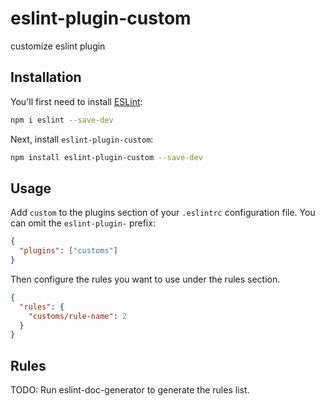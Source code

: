 <!--
 * @Author: xinxu
 * @Date: 2023-01-07 14:33:55
 * @LastEditors: xinxu
 * @LastEditTime: 2023-01-07 18:32:27
 * @FilePath: /eslint-plugin-custom/README.md
-->

# eslint-plugin-custom

customize eslint plugin

## Installation

You'll first need to install [ESLint](https://eslint.org/):

```sh
npm i eslint --save-dev
```

Next, install `eslint-plugin-custom`:

```sh
npm install eslint-plugin-custom --save-dev
```

## Usage

Add `custom` to the plugins section of your `.eslintrc` configuration file. You can omit the `eslint-plugin-` prefix:

```json
{
  "plugins": ["customs"]
}
```

Then configure the rules you want to use under the rules section.

```json
{
  "rules": {
    "customs/rule-name": 2
  }
}
```

## Rules

<!-- begin auto-generated rules list -->

TODO: Run eslint-doc-generator to generate the rules list.

<!-- end auto-generated rules list -->
